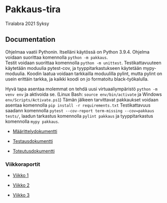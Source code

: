 # Pakkaus-tira

Tiralabra 2021 Syksy

## Documentation

Ohjelmaa vaatii Pythonin. Itselläni käytössä on Python 3.9.4. Ohjelma voidaan suorittaa komennolla `python -m pakkaus`.  
Testit voidaan suorittaa komennolla `python -m unittest`. Testikattavuuteen käytetään moduulia pytest-cov, ja tyyppitarkastukseen käytetään mypy-moduulia. Koodin laatua voidaan tarkkailla moduulilla pylint, mutta pylint on usein erittäin tarkka, ja kaikki koodi on jo formatoitu black-työkalulla.

Hyvä tapa asentaa molemmat on tehdä uusi virtuaaliympäristö `python -m venv env` ja aktivoida se. (Linux Bash: `source env/bin/activate` ja Windows `env/Scripts/Activate.ps1`) Tämän jälkeen tarvittavat pakkaukset voidaan asentaa komennolla `pip install -r requirements.txt`
Testikattavuus saadann komennolla `pytest --cov-report term-missing --cov=pakkaus tests/`, laadun tarkastus komennolla `pylint pakkaus` ja tyyppitarkastus komennolla `mypy pakkaus`.

- [Määrittelydokumentti](docs/määrittelydokumentti.md)

- [Testausdokumentti](docs/testausdokumentti.md)

- [Toteutusdokumentti](docs/toteutusdokumentti.md)

<!-- - Käyttöohje -->

### Viikkoraportit

- [Viikko 1](docs/vk1_raportti.md)

- [Viikko 2](docs/vk2_raportti.md)

- [Viikko 3](docs/vk3_raportti.md)

